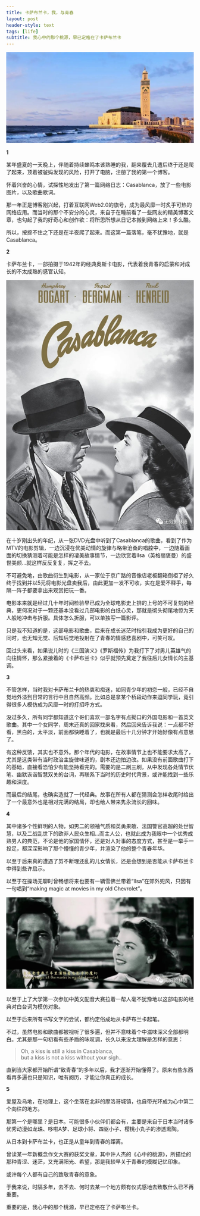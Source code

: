 ```yaml
---
title: 卡萨布兰卡，我，与青春
layout: post
header-style: text
tags: [life]
subtitle: 我心中的那个桃源，早已定格在了卡萨布兰卡
---
```

![](../img/in-post/Pasted%20image%2020231116142658.png)

**1**

某年盛夏的一天晚上，伴随着持续蝉鸣本该熟睡的我，翻来覆去几遭后终于还是爬了起来，顶着被爸妈发现的风险，打开了电脑，注册了我的第一个博客。

怀着兴奋的心情，试探性地发出了第一篇网络日志：Casablanca，放了一些电影图片，以及歌曲歌词。

那一年正是博客刚兴起，打着互联网Web2.0的旗号，成为最风靡一时炙手可热的网络应用。而当时的那个不安分的心灵，来自于在睡前看了一些网友的精美博客文章，也勾起了我的好奇心和创作欲：将所思所想从日记本搬到网络上来！多么酷。

所以，按捺不住之下还是在半夜爬了起来。而这第一篇落笔，毫不犹豫地，就是Casablanca。 

**2**

卡萨布兰卡，一部拍摄于1942年的经典奥斯卡电影，代表着我青春的启蒙和对成长的不太成熟的感官认知。  

![](../img/in-post/Pasted%20image%2020231116141032.png)

在十岁刚出头的年纪，从一张DVD光盘中听到了Casablanca的歌曲，看到了作为MTV的电影剪辑，一边沉浸在优美动情的旋律与略带沧桑的唱腔中，一边随着画面的切换猜测着可能是怎样的凄美故事情节，一边欣赏着Ilsa（英格丽褒曼）的盛世美颜...就这样反反复复，挥之不去。  

不可避免地，由歌曲衍生到电影，从一家位于京广路的音像店老板翻箱倒柜了好久终于找到并以5元将电影光盘卖我后，由此更加一发不可收，实在是爱不释手，每隔一阵子都要拿出来观赏把玩一番。

电影本来就是经过几十年时间检验早已成为全球电影史上排的上号的不可复刻的经典，更何况对于一颗还基本没看过几部电影的白纸心灵，那就是彻头彻尾地惊为天人般地冲击与折服。具体怎么折服，可以单独写一篇影评。

只是我不知道的是，这部电影和歌曲，后来在成长迷茫时指引我成为更好的自己的同时，也无知无觉、后知后觉地投射在了青春的情感悲喜剧中，可笑可叹。

回过头来看，如果说儿时的《三国演义》《罗斯福传》为我打下了对男儿英雄气的向往情怀，那么紧接着的《卡萨布兰卡》似乎就预先奠定了我往后儿女情长的主基调。

**3**

不管怎样，当时我对卡萨布兰卡的热衷和痴迷，如同青少年的初恋一般，已经不自觉地外溢到日常的言行中且自然高频。比如总是拿某个桥段动作来逗同学玩，竟引得很多人模仿成为风靡一时的打招呼方式。

没过多久，所有同学都知道这个哥们喜欢一部名字有点拗口的外国电影和一首英文歌曲。其中一个女同学，周末还真的回家找来看，然后回来告诉我说：一点都不好看，黑白的，太平淡，前面都快睡着了，也就是最后十几分钟才开始好像有点意思了。

有这种反馈，其实也不意外。那个年代的电影，在故事情节上也不能要求太高了，尤其是这类带有当时政治主旋律味道的，剧本还边拍边改。如果没有前面歌曲打下的基础，直接看恐怕少有能坚持看完的。需要的是二刷三刷，从中发现各处情节伏笔、幽默诙谐智慧双关的台词，再联系下当时的历史时代背景，或许能找到一些乐趣和深度。

而最后的结尾，也确实造就了一代经典。故事在所有人都在猜测会怎样收尾时给出了一个最意外也是相对完满的结局，却也给人带来隽永流长的回味。

**4**

其中诸多个性鲜明的人物，如男二的领袖气质和英勇果敢、法国警官高超的处世智慧，以及二战乱世下的欧非人民众生相...而主人公，也就此成为我眼中一个优秀成熟男人的典范，不论是他的家国情怀，还是对人对事的态度方式，甚至是一举手一投足，都深深影响了那个懵懂的青少年，并渲染了他的整个青春年华。

以至于后来真的遭遇了剪不断理还乱的儿女情长，还是会想到是否能从卡萨布兰卡中得到些许启示。

以至于在操场无聊时曾畅想将来也要有一辆雪佛兰带着“Ilsa”在郊外兜风，只因有一句唱到“making magic at movies in my old Chevrolet”。

![](../img/in-post/Pasted%20image%2020231116141934.png)

以至于上了大学第一次参加中英文配音大赛拉着一帮人毫不犹豫地以这部电影的经典对白台词为模仿对象。

以至于后来所有书写文字的尝试，都约定俗成地从卡萨布兰卡起笔。  

不过，虽然电影和歌曲都被视听了很多遍，但并不意味着个中滋味深义全部都明白。尤其是那一句初看有些矛盾的咏叹调，长久以来没太理解是怎样的意思：

> Oh, a kiss is still a kiss in Casablanca,  but a kiss is not a kiss without your sigh..

直到当大家都开始所谓“致青春”的多年以后，我才逐渐开始懂得了。原来有些东西看再多遍也只是知识，唯有阅历，才能让你真正的成长。

**5**  

爱屋及乌地，在地理上，这个坐落在北非的摩洛哥城镇，也自带光环成为心中第二个向往的地方。

那第一个是哪里？是日本。可能很多小伙伴们都会有，主要是来自于日本当时诸多优秀动漫如龙珠、哆啦A梦、足球小将、四驱小子、樱桃小丸子的渗透熏陶。

从日本到卡萨布兰卡，也正是从童年到青春的距离。

曾读某一年新概念作文大赛的获奖文章，其中许人杰的《心中的桃源》，所描绘的那种青涩、迷茫，又充满阳光、希望，那是我较早关于青春的模糊记忆印象。

或许每个人都有自己的致敬青春的意象。

于我来说，时隔多年，去不去、何时去某一个地方颇有仪式感地去致敬什么已不再重要。

重要的是，我心中的那个桃源，早已定格在了卡萨布兰卡。